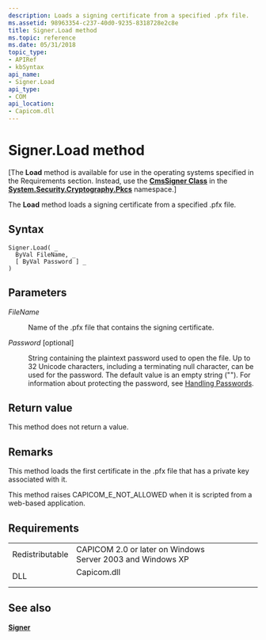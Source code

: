 ```yaml
---
description: Loads a signing certificate from a specified .pfx file.
ms.assetid: 98963354-c237-40d0-9235-8318728e2c8e
title: Signer.Load method
ms.topic: reference
ms.date: 05/31/2018
topic_type:
- APIRef
- kbSyntax
api_name:
- Signer.Load
api_type:
- COM
api_location:
- Capicom.dll
---
```


# Signer.Load method

\[The **Load** method is available for use in the operating systems specified in the Requirements section. Instead, use the [**CmsSigner Class**](/dotnet/api/system.security.cryptography.pkcs.cmssigner?view=dotnet-plat-ext-3.1&preserve-view=true) in the [**System.Security.Cryptography.Pkcs**](/dotnet/api/system.security.cryptography.pkcs?view=dotnet-plat-ext-3.1&preserve-view=true) namespace.\]

The **Load** method loads a signing certificate from a specified .pfx file.

## Syntax


```VB
Signer.Load( _
  ByVal FileName, _
  [ ByVal Password ] _
)
```



## Parameters

<dl> <dt>

*FileName* 
</dt> <dd>

Name of the .pfx file that contains the signing certificate.

</dd> <dt>

*Password* \[optional\]
</dt> <dd>

String containing the plaintext password used to open the file. Up to 32 Unicode characters, including a terminating null character, can be used for the password. The default value is an empty string (""). For information about protecting the password, see [Handling Passwords](../secbp/handling-passwords.md).

</dd> </dl>

## Return value

This method does not return a value.

## Remarks

This method loads the first certificate in the .pfx file that has a private key associated with it.

This method raises CAPICOM\_E\_NOT\_ALLOWED when it is scripted from a web-based application.

## Requirements



|                            |                                                                                        |
|----------------------------|----------------------------------------------------------------------------------------|
| Redistributable<br/> | CAPICOM 2.0 or later on Windows Server 2003 and Windows XP<br/>                  |
| DLL<br/>             | <dl> <dt>Capicom.dll</dt> </dl> |



## See also

<dl> <dt>

[**Signer**](signer.md)
</dt> </dl>

 

 
